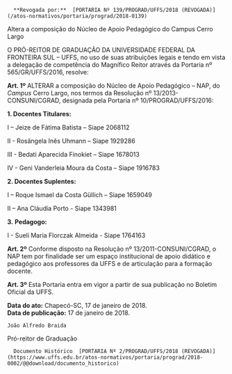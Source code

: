       **Revogada por:**  [PORTARIA Nº 139/PROGRAD/UFFS/2018 (REVOGADA)](/atos-normativos/portaria/prograd/2018-0139) 

   Altera a composição do Núcleo de Apoio Pedagógico do Campus Cerro Largo  

O PRÓ-REITOR DE GRADUAÇÃO DA UNIVERSIDADE FEDERAL DA FRONTEIRA SUL – UFFS, no uso de suas atribuições legais e tendo em vista a delegação de competência do Magnífico Reitor através da Portaria nº 565/GR/UFFS/2016, resolve:

 **Art. 1º** ALTERAR a composição do Núcleo de Apoio Pedagógico – NAP, do *Campus* Cerro Largo, nos termos da Resolução nº 13/2013-CONSUNI/CGRAD, designada pela Portaria nº 10/PROGRAD/UFFS/2016:

  

 **1. Docentes Titulares:**

 I – Jeize de Fátima Batista – Siape 2068112

 II - Rosângela Inês Uhmann – Siape 1929286

 III - Bedati Aparecida Finokiet – Siape 1678013

 IV - Geni Vanderleia Moura da Costa – Siape 1916783

  

 **2. Docentes Suplentes:**

 I – Roque Ismael da Costa Güllich – Siape 1659049

 II – Ana Cláudia Porto - Siape 1343981 

  

 **3.** **Pedagogo:**

 I - Sueli Maria Florczak Almeida - Siape 1764163

  

 **Art. 2º** Conforme disposto na Resolução nº 13/2011-CONSUNI/CGRAD, o NAP tem por finalidade ser um espaço institucional de apoio didático e pedagógico aos professores da UFFS e de articulação para a formação docente.

  

 **Art. 3º** Esta Portaria entra em vigor a partir de sua publicação no Boletim Oficial da UFFS.

   **Data do ato:** Chapecó-SC, 17 de janeiro de 2018.   
 **Data de publicação:**  17 de janeiro de 2018. 

    João Alfredo Braida   
 Pró-reitor de Graduação 

      Documento Histórico  [PORTARIA Nº 2/PROGRAD/UFFS/2018 (REVOGADA)](https://www.uffs.edu.br/atos-normativos/portaria/prograd/2018-0002/@@download/documento_historico)     
      
